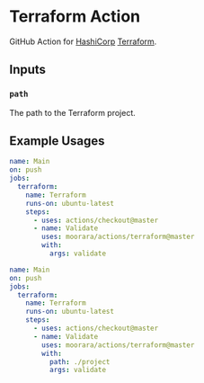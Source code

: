 # Terraform Action

GitHub Action for [HashiCorp](https://www.hashicorp.com) [Terraform](https://www.terraform.io).

## Inputs

### `path`

The path to the Terraform project.

## Example Usages

```yaml
name: Main
on: push
jobs:
  terraform:
    name: Terraform
    runs-on: ubuntu-latest
    steps:
      - uses: actions/checkout@master
      - name: Validate
        uses: moorara/actions/terraform@master
        with:
          args: validate
```

```yaml
name: Main
on: push
jobs:
  terraform:
    name: Terraform
    runs-on: ubuntu-latest
    steps:
      - uses: actions/checkout@master
      - name: Validate
        uses: moorara/actions/terraform@master
        with:
          path: ./project
          args: validate
```
